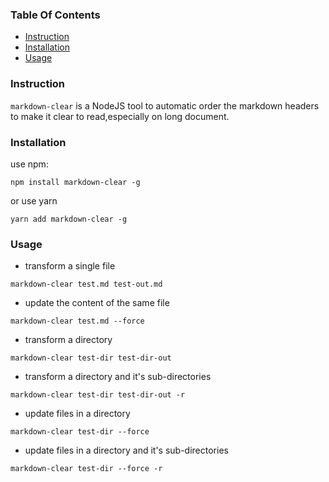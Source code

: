 ###  Table Of Contents
+ [Instruction](#intro)
+ [Installation](#install)
+ [Usage](#use)


### Instruction
`markdown-clear` is a NodeJS tool to automatic order the markdown headers to make it clear to read,especially on long document.

### Installation
use npm:
```
npm install markdown-clear -g
```
or use yarn
```
yarn add markdown-clear -g
```

### Usage
+ transform a single file
```
markdown-clear test.md test-out.md
```
+ update the content of the same file
```
markdown-clear test.md --force
```

+ transform a directory
```
markdown-clear test-dir test-dir-out
```

+ transform a directory and it's sub-directories
```
markdown-clear test-dir test-dir-out -r
```

+ update files in a directory
```
markdown-clear test-dir --force
```

+ update files in a directory and it's sub-directories
```
markdown-clear test-dir --force -r
```